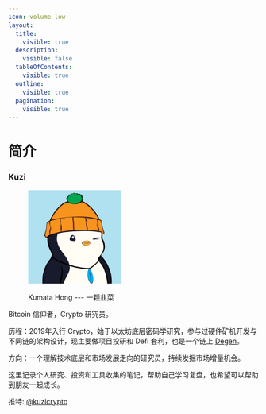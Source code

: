 ```yaml
---
icon: volume-low
layout:
  title:
    visible: true
  description:
    visible: false
  tableOfContents:
    visible: true
  outline:
    visible: true
  pagination:
    visible: true
---
```


# 简介

### Kuzi

<div align="left"><figure><img src=".gitbook/assets/5516.jpg" alt="Pudgy#5516" width="188"><figcaption><p>Kumata Hong --- 一颗韭菜</p></figcaption></figure></div>

Bitcoin 信仰者，Crypto 研究员。&#x20;



历程：2019年入行 Crypto，始于以太坊底层密码学研究，参与过硬件矿机开发与不同链的架构设计，现主要做项目投研和 Defi 套利，也是一个链上 [Degen](https://x.com/i/grok/share/UM5mJSf4VYlvPMitBJLUpf8Dn)。

方向：一个理解技术底层和市场发展走向的研究员，持续发掘市场增量机会。



这里记录个人研究、投资和工具收集的笔记，帮助自己学习复盘，也希望可以帮助到朋友一起成长。

推特: [@kuzicrypto](https://x.com/kuzicrypto)

